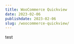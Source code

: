 ```yaml
---
title: WooCommerce Quickview
date: 2023-02-06
publishdate: 2023-02-06
slug: /woocommerce-quickview/
---
```


test
